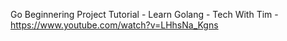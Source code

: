 Go Beginnering Project Tutorial - Learn Golang - Tech With Tim - https://www.youtube.com/watch?v=LHhsNa_Kgns
